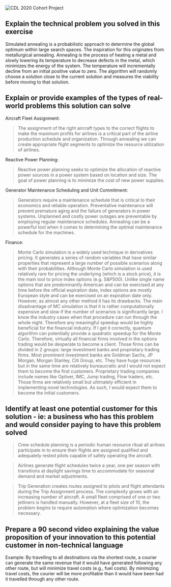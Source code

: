 ![CDL 2020 Cohort Project](../figures/CDL_logo.jpg)



## Explain the technical problem you solved in this exercise
Simulated annealing is a probabilistic approach to determine the global optimum within large search spaces.  The inspiration for this originates from metallurgical annealing.  Annealing is the process of heating a metal and slowly lowering its temperature to decrease defects in the metal, which minimizes the energy of the system. The temperature will incrementally decline from an initial positive value to zero. The algorithm will randomly choose a solution close to the current solution and measures the viability before moving to that solution. 

## Explain or provide examples of the types of real-world problems this solution can solve

Aircraft Fleet Assignment:
>The assignment of the right aircraft types to the correct flights to make the maximum profits for airlines is a critical part of the airline production schedule and organization. Through annealing we can create appropriate flight segments to optimize the resource utilization of airlines. 

Reactive Power Planning:
>Reactive power planning seeks to optimize the allocation of reactive power sources in a power system based on location and size. The goal of power planning is to minimize the cost of new power supplies. 

Generator Maintenance Scheduling and Unit Commitment:
>Generators require a maintenance schedule that is critical to their economics and reliable operation. Preventative maintenance will prevent premature aging and the failure of generators in power systems. Unplanned and costly power outages are preventable by employing regular maintenance schedules.  Annealing can be a powerful tool when it comes to determining the optimal maintenance schedule for the machines. 

Finance:
>Monte Carlo simulation is a widely used technique in derivatives pricing. It generates a series of random variables that have similar properties that represent a large number of possible scenarios along with their probabilities. Although Monte Carlo simulation is used relatively rare for pricing the underlying (which is a stock price), it is the main tool to price index options (e.g. S&P500). Unlike single name options that are predominantly American and can be exercised at any time before the official expiration date, index options are mostly European style and can be exercised on an expiration date only. However, as almost any other method it has its drawbacks. The main disadvantage of MC simulation is that it is rather computationally expensive and slow if the number of scenarios is significantly large. I know the industry cases when that procedure can run through the whole night. Therefore any meaningful speedup would be highly beneficial for the financial industry. If I get it correctly, quantum algorithm can potentially provide a quadratic speedup for the Monte Carlo. Therefore, virtually all financial firms involved in the options trading would be desperate to become a client. Those firms can be divided in 2 groups: large investment banks and proprietary trading firms. Most prominent investment banks are Goldman Sachs, JP Morgan, Morgan Stanley, Citi Group, etc. They have huge resources but in the same time are relatively bureaucratic and I would not expect them to become the first customers. Proprietary trading companies include names like Optiver, IMC, Jump trading, Flow traders, etc. Those firms are relatively small but ultimately efficient in implementing novel technologies. As such, I would expect them to become the initial customers.

## Identify at least one potential customer for this solution - ie: a business who has this problem and would consider paying to have this problem solved

>Crew schedule planning is a periodic human resource ritual all airlines participate in to ensure their flights are assigned qualified and adequately rested pilots capable of safely operating the aircraft. 

>Airlines generate flight schedules twice a year, one per season with transitions at daylight savings time to accommodate for seasonal demand and market adjustments.  

>Trip Generation creates routes assigned to pilots and flight attendants during the Trip Assignment process. The complexity grows with an increasing number of aircraft. A small fleet comprised of one or two jetliners is handled manually. However, at a fleet size of 10, the problem begins to require automation where optimization becomes necessary.



## Prepare a 90 second video explaining the value proposition of your innovation to this potential customer in non-technical language

Example: By travelling to all destinations via the shortest route, a courier can generate the same revenue that it would have generated following any other route, but will minimize travel costs (e.g., fuel costs). By minimizing travel costs, the courier will be more profitable than it would have been had it travelled through any other route.
